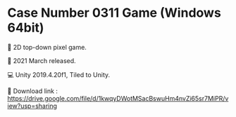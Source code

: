# Case Number 0311 Game (Windows 64bit) 

📝 2D top-down pixel game.  
 
📆 2021 March released. 
 
💻 Unity 2019.4.20f1, Tiled to Unity.
 
💾 Download link : https://drive.google.com/file/d/1kwqyDWotMSacBswuHm4nvZi65sr7MiPR/view?usp=sharing
